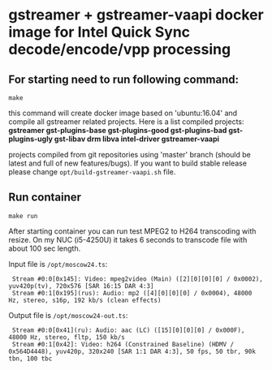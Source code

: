 # gstreamer + gstreamer-vaapi docker image for Intel Quick Sync decode/encode/vpp processing

## For starting need to run following command:
`make`

this command will create docker image based on 'ubuntu:16.04' and compile all gstreamer related projects. Here is a list compiled projects:
**gstreamer gst-plugins-base gst-plugins-good gst-plugins-bad gst-plugins-ugly gst-libav drm libva intel-driver gstreamer-vaapi**

projects compiled from git repositories using 'master' branch (should be latest and full of new features/bugs). If you want to build stable release please change `opt/build-gstreamer-vaapi.sh` file.

## Run container
`make run`

After starting container you can run test MPEG2 to H264 transcoding with resize. On my NUC (i5-4250U) it takes 6 seconds to transcode file with about 100 sec length.

Input file is `/opt/moscow24.ts`:
```
 Stream #0:0[0x145]: Video: mpeg2video (Main) ([2][0][0][0] / 0x0002), yuv420p(tv), 720x576 [SAR 16:15 DAR 4:3]
 Stream #0:1[0x195](rus): Audio: mp2 ([4][0][0][0] / 0x0004), 48000 Hz, stereo, s16p, 192 kb/s (clean effects)
```

Output file is `/opt/moscow24-out.ts`:
```
 Stream #0:0[0x41](ru): Audio: aac (LC) ([15][0][0][0] / 0x000F), 48000 Hz, stereo, fltp, 150 kb/s
 Stream #0:1[0x42]: Video: h264 (Constrained Baseline) (HDMV / 0x564D4448), yuv420p, 320x240 [SAR 1:1 DAR 4:3], 50 fps, 50 tbr, 90k tbn, 100 tbc
```
